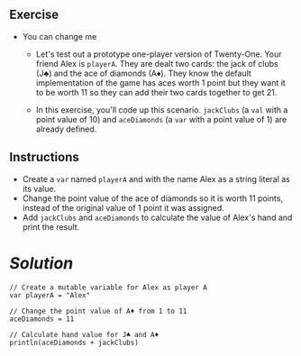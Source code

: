 ## **Exercise**

- You can change me
  - Let's test out a prototype one-player version of Twenty-One. Your friend Alex is `playerA`. They are dealt two cards: the jack of clubs (J♣) and the ace of diamonds (A♦). They know the default implementation of the game has aces worth 1 point but they want it to be worth 11 so they can add their two cards together to get 21.

  - In this exercise, you'll code up this scenario. `jackClubs` (a `val` with a point value of 10) and `aceDiamonds` (a `var` with a point value of 1) are already defined.

## **Instructions**
- Create a `var` named `playerA` and with the name Alex as a string literal as its value.
- Change the point value of the ace of diamonds so it is worth 11 points, instead of the original value of 1 point it was assigned.
- Add `jackClubs` and `aceDiamonds` to calculate the value of Alex's hand and print the result.

# ***Solution***
```
// Create a mutable variable for Alex as player A
var playerA = "Alex"

// Change the point value of A♦ from 1 to 11
aceDiamonds = 11

// Calculate hand value for J♣ and A♦
println(aceDiamonds + jackClubs)
```